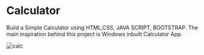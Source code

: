 # Calculator
Build a Simple Calculator using HTML,CSS, JAVA SCRIPT, BOOTSTRAP. The main inspiration behind this project is Windows inbuilt Calculator App.

![calc](https://user-images.githubusercontent.com/56040640/110214159-66040d80-7ec9-11eb-80e2-47e4e25451bc.PNG)
